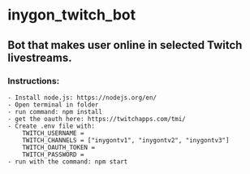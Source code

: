 # inygon_twitch_bot
## Bot that makes user online in selected Twitch livestreams.	
### Instructions:
	- Install node.js: https://nodejs.org/en/
	- Open terminal in folder
	- run command: npm install
	- get the oauth here: https://twitchapps.com/tmi/
	- Create .env file with:
		TWITCH_USERNAME = 
		TWITCH_CHANNELS = ["inygontv1", "inygontv2", "inygontv3"]
		TWITCH_OAUTH_TOKEN = 
		TWITCH_PASSWORD =
	- run with the command: npm start
	
	
